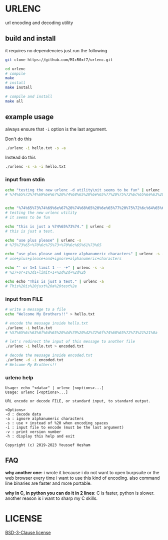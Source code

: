 # URLENC

url encoding and decoding utility

## build and install

it requires no dependencies just run the following

```bash
git clone https://github.com/M1cR0xf7/urlenc.git

cd urlenc
# compile
make
# install
make install

# compile and install
make all
```

## example usage

always ensure that `-i` option is the last argument.

Don't do this

```bash
./urlenc -i hello.txt -s -a
```

Instead do this

```bash
./urlenc -s -a -i hello.txt
```

### input from stdin

```bash
echo "testing the new urlenc -d utility\nit seems to be fun" | urlenc
# %74%65%73%74%69%6e%67%20%74%68%65%20%6e%65%77%20%75%72%6c%65%6e%63%20%75%74%69%6c%69%74%79%0a%69%74%20%73%65%65%6d%73%20%74%6f%20%62%65%20%66%75%6e


echo "%74%65%73%74%69%6e%67%20%74%68%65%20%6e%65%77%20%75%72%6c%64%65%63%20%75%74%69%6c%69%74%79%0a%69%74%20%73%65%65%6d%73%20%74%6f%20%62%65%20%66%75%6e" | urlenc -d
# testing the new urlenc utility
# it seems to be fun

echo "this is just a %74%65%73%74." | urlenc -d
# this is just a test.

echo "use plus please" | urlenc -s
# %75%73%65+%70%6c%75%73+%70%6c%65%61%73%65

echo "use plus please and ignore alphanumeric characters" | urlenc -s -a
# use+plus+please+and+ignore+alphanumeric+characters

echo "' or 1=1 limit 1 -- -+" | urlenc -s -a
# %27+or+1%3d1+limit+1+%2d%2d+%2d%2b

echo echo "This is just a test." | urlenc -a
# This%20is%20just%20a%20test%2e
```

### input from FILE

```bash
# write a message to a file
echo "Welcome My Brothers!!" > hello.txt

# encode the message inside hello.txt
./urlenc -i hello.txt
# %57%65%6c%63%6f%6d%65%20%4d%79%20%42%72%6f%74%68%65%72%73%21%21%0a

# let's redirect the input of this message to another file
./urlenc -i hello.txt > encoded.txt

# decode the message inside encoded.txt
./urlenc -d -i encoded.txt
# Welcome My Brothers!!
```

### urlenc help
```text
Usage: echo "<data>" | urlenc [<options>...]
Usage: urlenc [<options>...]

URL encode or decode FILE, or standard input, to standard output.

<Options>
-d : decode data
-a : ignore alphanumeric characters
-s : use + instead of %20 when encoding spaces
-i : input file to encode (must be the last argument)
-v : print version number
-h : display this help and exit

Copyright (c) 2019-2023 Youssef Hesham

```

## FAQ
**why another one:** i wrote it because i do not want to open
burpsuite or the web browser every time i want to use this kind of
encoding.  also command line binaries are faster and more portable.

**why in C, in python you can do it in 2 lines**: C is faster, python
is slower. another reason is i want to sharp my C skills.

# LICENSE
[BSD-3-Clause license](COPYING)
